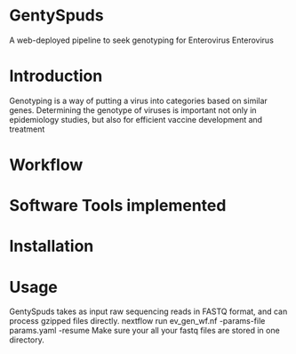 # GentySpuds
A web-deployed pipeline to seek genotyping for Enterovirus
Enterovirus
# Introduction
Genotyping is a way of putting a virus into categories based on similar genes.
Determining the genotype of viruses is important not only in epidemiology studies, but also for efficient vaccine development
and treatment       

# Workflow

# Software Tools implemented

# Installation

# Usage
GentySpuds takes as input raw sequencing reads in FASTQ format, and can process gzipped files directly.
nextflow run ev_gen_wf.nf -params-file params.yaml -resume
Make sure your all your fastq files are stored in one directory.